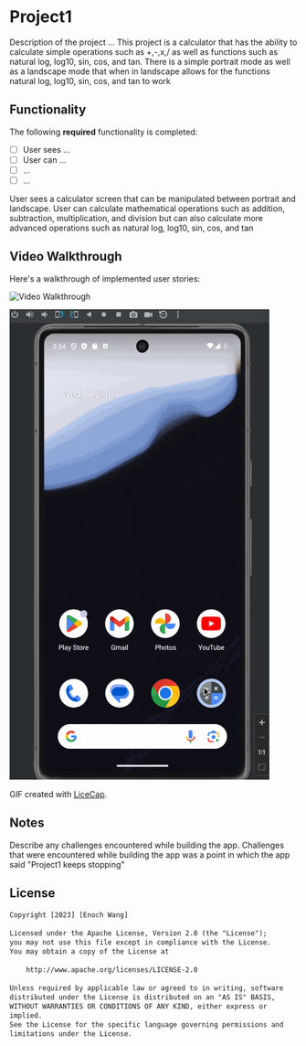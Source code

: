 # Project1

Description of the project ...
This project is a calculator that has the ability to calculate simple operations such as +,-,x,/ as well as functions such as natural log, log10, sin, cos, and tan.
There is a simple portrait mode as well as a landscape mode that when in landscape allows for the functions natural log, log10, sin, cos, and tan to work


## Functionality 

The following **required** functionality is completed:

* [ ] User sees ...
* [ ] User can ...
* [ ] ...
* [ ] ...

User sees a calculator screen that can be manipulated between portrait and landscape.
User can  calculate mathematical operations such as addition, subtraction, multiplication, and division but can also calculate more advanced operations such as natural log, log10, sin, cos, and tan


## Video Walkthrough

Here's a walkthrough of implemented user stories:

<img src='walkthrough.gif' title='Video Walkthrough' width='50%' alt='Video Walkthrough' />

![](https://github.com/enocwang/Project1/blob/master/Project2Demo.gif)


GIF created with [LiceCap](http://www.cockos.com/licecap/).

## Notes

Describe any challenges encountered while building the app.
Challenges that were encountered while building the app was a point in which the app said "Project1 keeps stopping" 


## License

    Copyright [2023] [Enoch Wang]

    Licensed under the Apache License, Version 2.0 (the "License");
    you may not use this file except in compliance with the License.
    You may obtain a copy of the License at

        http://www.apache.org/licenses/LICENSE-2.0

    Unless required by applicable law or agreed to in writing, software
    distributed under the License is distributed on an "AS IS" BASIS,
    WITHOUT WARRANTIES OR CONDITIONS OF ANY KIND, either express or implied.
    See the License for the specific language governing permissions and
    limitations under the License.
